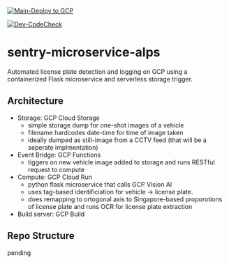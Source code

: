 [![Main-Deploy to GCP](https://github.com/lennardong/sentry-microservice-alps/actions/workflows/main-deploy-gcp.yml/badge.svg?branch=main)](https://github.com/lennardong/sentry-microservice-alps/actions/workflows/main-deploy-gcp.yml)

[![Dev-CodeCheck](https://github.com/lennardong/sentry-microservice-alps/actions/workflows/dev-codecheck.yml/badge.svg?branch=dev)](https://github.com/lennardong/sentry-microservice-alps/actions/workflows/dev-codecheck.yml)
# sentry-microservice-alps

Automated license plate detection and logging on GCP using a containerized Flask microservice and serverless storage trigger.

## Architecture

- Storage: GCP Cloud Storage
  - simple storage dump for one-shot images of a vehicle
  - filename hardcodes date-time for time of image taken
  - ideally dumped as still-image from a CCTV feed (that will be a seperate implmentation)
- Event Bridge: GCP Functions
  - tiggers on new vehicle image added to storage and runs RESTful request to compute
- Compute: GCP Cloud Run
  - python flask microservice that calls GCP Vision AI
  - uses tag-based identificiation for vehicle -> license plate.
  - does remapping to ortogonal axis to Singapore-based proporotions of license plate and runs OCR for license plate extraction
- Build server: GCP Build

## Repo Structure

pending
